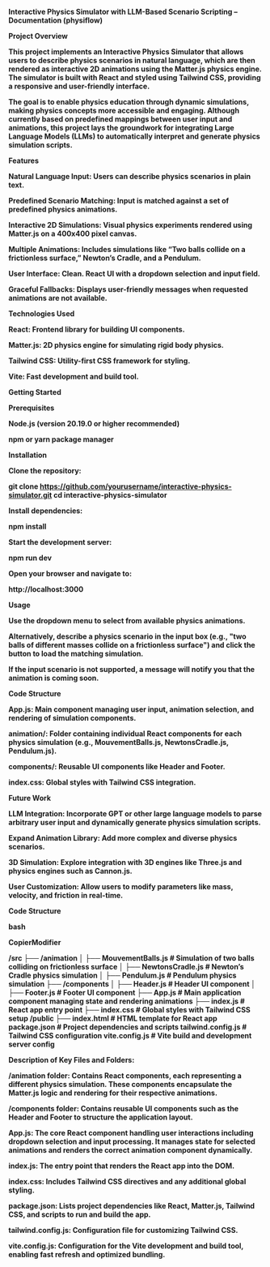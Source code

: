 <strong>Interactive Physics Simulator with LLM-Based Scenario Scripting – Documentation (physiflow)  <strong>

 

Project Overview 

This project implements an Interactive Physics Simulator that allows users to describe physics scenarios in natural language, which are then rendered as interactive 2D animations using the Matter.js physics engine. The simulator is built with React and styled using Tailwind CSS, providing a responsive and user-friendly interface. 

The goal is to enable physics education through dynamic simulations, making physics concepts more accessible and engaging. Although currently based on predefined mappings between user input and animations, this project lays the groundwork for integrating Large Language Models (LLMs) to automatically interpret and generate physics simulation scripts. 

 

Features 

Natural Language Input: Users can describe physics scenarios in plain text. 

Predefined Scenario Matching: Input is matched against a set of predefined physics animations. 

Interactive 2D Simulations: Visual physics experiments rendered using Matter.js on a 400x400 pixel canvas. 

Multiple Animations: Includes simulations like “Two balls collide on a frictionless surface,” Newton’s Cradle, and a Pendulum. 

User Interface: Clean.  React UI with a dropdown selection and input field. 

Graceful Fallbacks: Displays user-friendly messages when requested animations are not available. 

 

Technologies Used 

React: Frontend library for building UI components. 

Matter.js: 2D physics engine for simulating rigid body physics. 

Tailwind CSS: Utility-first CSS framework for styling. 

Vite: Fast development and build tool. 

 

Getting Started 

Prerequisites 

Node.js (version 20.19.0 or higher recommended) 

npm or yarn package manager 

Installation 

Clone the repository: 

git clone https://github.com/yourusername/interactive-physics-simulator.git 
	cd interactive-physics-simulator 
 

Install dependencies: 

npm install 
 

Start the development server: 

npm run dev 
 

   Open your browser and navigate to: 

http://localhost:3000 
 

 

Usage 

Use the dropdown menu to select from available physics animations. 

Alternatively, describe a physics scenario in the input box (e.g., "two balls of different masses collide on a frictionless surface") and click the  button to load the matching simulation. 

If the input scenario is not supported, a message will notify you that the animation is coming soon. 

 

Code Structure 

App.js: Main component managing user input, animation selection, and rendering of simulation components. 

animation/: Folder containing individual React components for each physics simulation (e.g., MouvementBalls.js, NewtonsCradle.js, Pendulum.js). 

components/: Reusable UI components like Header and Footer. 

index.css: Global styles with Tailwind CSS integration. 

 

Future Work 

LLM Integration: Incorporate GPT or other large language models to parse arbitrary user input and dynamically generate physics simulation scripts. 

Expand Animation Library: Add more complex and diverse physics scenarios. 

3D Simulation: Explore integration with 3D engines like Three.js and physics engines such as Cannon.js. 

User Customization: Allow users to modify parameters like mass, velocity, and friction in real-time. 

 

 

 

 

Code Structure 

bash 

CopierModifier 

/src 
  ├── /animation 
  │     ├── MouvementBalls.js      # Simulation of two balls colliding on frictionless surface 
  │     ├── NewtonsCradle.js       # Newton’s Cradle physics simulation 
  │     ├── Pendulum.js            # Pendulum physics simulation 
  ├── /components 
  │     ├── Header.js              # Header UI component 
  │     ├── Footer.js              # Footer UI component 
  ├── App.js                      # Main application component managing state and rendering animations 
  ├── index.js                    # React app entry point 
  ├── index.css                   # Global styles with Tailwind CSS setup 
/public 
  ├── index.html                  # HTML template for React app 
package.json                     # Project dependencies and scripts 
tailwind.config.js               # Tailwind CSS configuration 
vite.config.js                  # Vite build and development server config 
 

Description of Key Files and Folders: 

/animation folder: 
 Contains React components, each representing a different physics simulation. These components encapsulate the Matter.js logic and rendering for their respective animations. 

/components folder: 
 Contains reusable UI components such as the Header and Footer to structure the application layout. 

App.js: 
 The core React component handling user interactions including dropdown selection and input processing. It manages state for selected animations and renders the correct animation component dynamically. 

index.js: 
 The entry point that renders the React app into the DOM. 

index.css: 
 Includes Tailwind CSS directives and any additional global styling. 

package.json: 
 Lists project dependencies like React, Matter.js, Tailwind CSS, and scripts to run and build the app. 

tailwind.config.js: 
 Configuration file for customizing Tailwind CSS. 

vite.config.js: 
 Configuration for the Vite development and build tool, enabling fast refresh and optimized bundling. 

 
